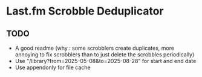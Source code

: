 # Last.fm Scrobble Deduplicator

## TODO

- A good readme (why : some scrobblers create duplicates, more annoying to fix scrobblers than to just delete the scrobbles periodically)
- Use "/library?from=2025-05-08&to=2025-08-28" for start and end date
- Use appendonly for file cache
